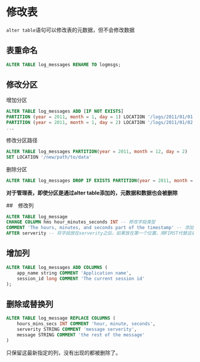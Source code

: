 # 修改表

`alter table`语句可以修改表的元数据，但不会修改数据

## 表重命名

```sql
ALTER TABLE log_messages RENAME TO logmsgs;
```

## 修改分区

增加分区

```sql
ALTER TABLE log_messages ADD [IF NOT EXISTS]
PARTITION (year = 2011, month = 1, day = 1) LOCATION '/logs/2011/01/01'
PARTITION (year = 2011, month = 1, day = 2) LOCATION '/logs/2011/01/02'
...
```

修改分区路径

```sql
ALTER TABLE log_messages PARTITION(year = 2011, month = 12, day = 2)
SET LOCATION '/new/path/to/data'
```

删除分区

```sql
ALTER TABLE log_messages DROP IF EXISTS PARTITION(year = 2011, month = 12, day = 2)
```

**对于管理表，即使分区是通过alter table添加的，元数据和数据也会被删除**

##　修改列

```sql
ALTER TABLE log_message
CHANGE COLUMN hms hour_minutes_seconds INT -- 修改字段类型
COMMENT 'The hours, minutes, and seconds part of the timestamp' -- 添加注释
AFTER serverity -- 将字段放在serverity之后，如果放在第一个位置，用FIRST代替这条语句
```

## 增加列

```sql
ALTER TABLE log_messages ADD COLUMNS (
	app_name string COMMENT 'Application name',
    session_id long COMMENT 'The current session id'
);
```

## 删除或替换列

```sql
ALTER TABLE log_message REPLACE COLUMNS (
    hours_mins_secs INT COMMENT 'hour, minute, seconds',
    serverity STRING COMMENT 'message serverity',
    message STRING COMMENT 'the rest of the message'
)
```

只保留这最新指定的列，没有出现的都被删除了。

